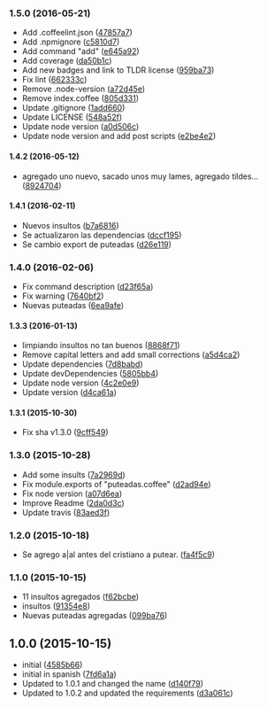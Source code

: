 ### 1.5.0 (2016-05-21)

* Add .coffeelint.json ([47857a7](https://github.com/lgaticaq/hubot-putear/commit/47857a7))
* Add .npmignore ([c5810d7](https://github.com/lgaticaq/hubot-putear/commit/c5810d7))
* Add command "add" ([e645a92](https://github.com/lgaticaq/hubot-putear/commit/e645a92))
* Add coverage ([da50b1c](https://github.com/lgaticaq/hubot-putear/commit/da50b1c))
* Add new badges and link to TLDR license ([959ba73](https://github.com/lgaticaq/hubot-putear/commit/959ba73))
* Fix lint ([662333c](https://github.com/lgaticaq/hubot-putear/commit/662333c))
* Remove .node-version ([a72d45e](https://github.com/lgaticaq/hubot-putear/commit/a72d45e))
* Remove index.coffee ([805d331](https://github.com/lgaticaq/hubot-putear/commit/805d331))
* Update .gitignore ([1add660](https://github.com/lgaticaq/hubot-putear/commit/1add660))
* Update LICENSE ([548a52f](https://github.com/lgaticaq/hubot-putear/commit/548a52f))
* Update node version ([a0d506c](https://github.com/lgaticaq/hubot-putear/commit/a0d506c))
* Update node version and add post scripts ([e2be4e2](https://github.com/lgaticaq/hubot-putear/commit/e2be4e2))

#### 1.4.2 (2016-05-12)

* agregado uno nuevo, sacado unos muy lames, agregado tildes... ([8924704](https://github.com/lgaticaq/hubot-putear/commit/8924704))

#### 1.4.1 (2016-02-11)

* Nuevos insultos ([b7a6816](https://github.com/lgaticaq/hubot-putear/commit/b7a6816))
* Se actualizaron las dependencias ([dccf195](https://github.com/lgaticaq/hubot-putear/commit/dccf195))
* Se cambio export de puteadas ([d26e119](https://github.com/lgaticaq/hubot-putear/commit/d26e119))

### 1.4.0 (2016-02-06)

* Fix command description ([d23f65a](https://github.com/lgaticaq/hubot-putear/commit/d23f65a))
* Fix warning ([7640bf2](https://github.com/lgaticaq/hubot-putear/commit/7640bf2))
* Nuevas puteadas ([6ea9afe](https://github.com/lgaticaq/hubot-putear/commit/6ea9afe))

#### 1.3.3 (2016-01-13)

* limpiando insultos no tan buenos ([8868f71](https://github.com/lgaticaq/hubot-putear/commit/8868f71))
* Remove capital letters and add small corrections ([a5d4ca2](https://github.com/lgaticaq/hubot-putear/commit/a5d4ca2))
* Update dependencies ([7d8babd](https://github.com/lgaticaq/hubot-putear/commit/7d8babd))
* Update devDependencies ([5805bb4](https://github.com/lgaticaq/hubot-putear/commit/5805bb4))
* Update node version ([4c2e0e9](https://github.com/lgaticaq/hubot-putear/commit/4c2e0e9))
* Update version ([d4ca61a](https://github.com/lgaticaq/hubot-putear/commit/d4ca61a))

#### 1.3.1 (2015-10-30)

* Fix sha v1.3.0 ([9cff549](https://github.com/lgaticaq/hubot-putear/commit/9cff549))

### 1.3.0 (2015-10-28)

* Add some insults ([7a2969d](https://github.com/lgaticaq/hubot-putear/commit/7a2969d))
* Fix module.exports of "puteadas.coffee" ([d2ad94e](https://github.com/lgaticaq/hubot-putear/commit/d2ad94e))
* Fix node version ([a07d6ea](https://github.com/lgaticaq/hubot-putear/commit/a07d6ea))
* Improve Readme ([2da0d3c](https://github.com/lgaticaq/hubot-putear/commit/2da0d3c))
* Update travis ([83aed3f](https://github.com/lgaticaq/hubot-putear/commit/83aed3f))

### 1.2.0 (2015-10-18)

* Se agrego a|al antes del cristiano a putear. ([fa4f5c9](https://github.com/lgaticaq/hubot-putear/commit/fa4f5c9))

### 1.1.0 (2015-10-15)

* 11 insultos agregados ([f62bcbe](https://github.com/lgaticaq/hubot-putear/commit/f62bcbe))
* insultos ([91354e8](https://github.com/lgaticaq/hubot-putear/commit/91354e8))
* Nuevas puteadas agregadas ([099ba76](https://github.com/lgaticaq/hubot-putear/commit/099ba76))

## 1.0.0 (2015-10-15)

* initial ([4585b66](https://github.com/lgaticaq/hubot-putear/commit/4585b66))
* initial in spanish ([7fd6a1a](https://github.com/lgaticaq/hubot-putear/commit/7fd6a1a))
* Updated to 1.0.1 and changed the name ([d140f79](https://github.com/lgaticaq/hubot-putear/commit/d140f79))
* Updated to 1.0.2 and updated the requirements ([d3a061c](https://github.com/lgaticaq/hubot-putear/commit/d3a061c))
